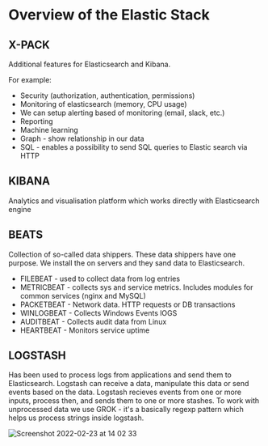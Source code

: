 # Overview of the Elastic Stack

## X-PACK

Additional features for Elasticsearch and Kibana.

For example:
- Security (authorization, authentication, permissions)
- Monitoring of elasticsearch (memory, CPU usage)
- We can setup alerting based of monitoring (email, slack, etc.)
- Reporting
- Machine learning
- Graph - show relationship in our data
- SQL - enables a possibility to send SQL queries to Elastic search via HTTP


## KIBANA

Analytics and visualisation platform which works directly with Elasticsearch engine

## BEATS

Collection of so-called data shippers. These data shippers have one purpose. We install the on servers and they sand data to Elasticsearch.
- FILEBEAT - used to collect data from log entries
- METRICBEAT - collects sys and service metrics. Includes modules for common services (nginx and MySQL)
- PACKETBEAT - Network data. HTTP requests or DB transactions
- WINLOGBEAT - Collects Windows Events lOGS
- AUDITBEAT - Collects audit data from Linux
- HEARTBEAT - Monitors service uptime

## LOGSTASH

Has been used to process logs from applications and send them to Elasticsearch. Logstash can receive a data, manipulate this data or send events based on the data.
Logstash recieves events from one or more inputs, process then, and sends them to one or more stashes.
To work with unprocessed data we use GROK - it's a basically regexp pattern which helps us process strings inside logstash.



![Screenshot 2022-02-23 at 14 02 33](https://user-images.githubusercontent.com/90422557/155324476-9dc14895-3c8f-4df1-834d-12ebf49a85a1.png)



